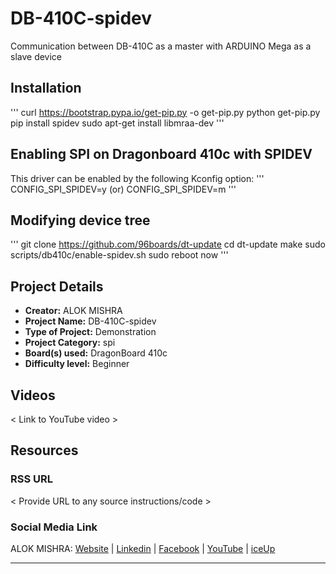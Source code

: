# DB-410C-spidev

Communication between DB-410C as a master with ARDUINO Mega as a slave device

## Installation
'''
curl https://bootstrap.pypa.io/get-pip.py -o get-pip.py
python get-pip.py
pip install spidev
sudo apt-get install libmraa-dev
'''

## Enabling SPI on Dragonboard 410c with SPIDEV
This driver can be enabled by the following Kconfig option:
'''
CONFIG_SPI_SPIDEV=y (or) CONFIG_SPI_SPIDEV=m
'''
## Modifying device tree
'''
git clone https://github.com/96boards/dt-update
cd dt-update
make
sudo scripts/db410c/enable-spidev.sh
sudo reboot now
'''

## Project Details

- **Creator:** ALOK MISHRA
- **Project Name:** DB-410C-spidev
- **Type of Project:** Demonstration
- **Project Category:** spi
- **Board(s) used:** DragonBoard 410c
- **Difficulty level:** Beginner

## Videos

< Link to YouTube video >

## Resources

### RSS URL

< Provide URL to any source instructions/code >

### Social Media Link

ALOK MISHRA: [Website](http://robopathshala.66ghz.com/) | [Linkedin](https://www.linkedin.com/in/alok-mishra-23055a74/) | [Facebook](https://www.facebook.com/alokmishra.mishra3) | [YouTube](https://www.youtube.com/channel/UCNOHaiZpf-HhyazeYqTeXvA) | [iceUp](http://iceup.in/)

***
